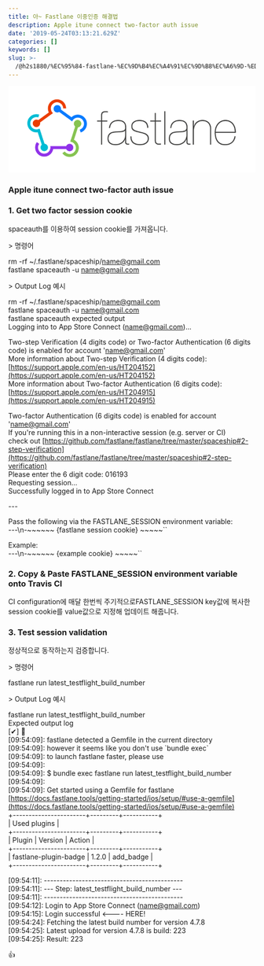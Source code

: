 ```yaml
---
title: 아~ Fastlane 이중인증 해결법
description: Apple itune connect two-factor auth issue
date: '2019-05-24T03:13:21.629Z'
categories: []
keywords: []
slug: >-
  /@h2s1880/%EC%95%84-fastlane-%EC%9D%B4%EC%A4%91%EC%9D%B8%EC%A6%9D-%ED%95%B4%EA%B2%B0%EB%B2%95-3b0440f7f673
---
```


![](/images/blog/0____betKn9zTRaLl3d4.png)

### Apple itune connect two-factor auth issue

### 1\. Get two factor session cookie

spaceauth를 이용하여 session cookie를 가져옵니다.

\> 명령어

rm -rf ~/.fastlane/spaceship/name@gmail.com  
fastlane spaceauth -u name@gmail.com

\> Output Log 예시

rm -rf ~/.fastlane/spaceship/name@gmail.com  
fastlane spaceauth -u name@gmail.com  
fastlane spaceauth expected output  
Logging into to App Store Connect (name@gmail.com)...

Two-step Verification (4 digits code) or Two-factor Authentication (6 digits code) is enabled for account 'name@gmail.com'  
More information about Two-step Verification (4 digits code): [https://support.apple.com/en-us/HT204152](https://support.apple.com/en-us/HT204152)  
More information about Two-factor Authentication (6 digits code): [https://support.apple.com/en-us/HT204915](https://support.apple.com/en-us/HT204915)

Two-factor Authentication (6 digits code) is enabled for account 'name@gmail.com'  
If you're running this in a non-interactive session (e.g. server or CI)  
check out [https://github.com/fastlane/fastlane/tree/master/spaceship#2-step-verification](https://github.com/fastlane/fastlane/tree/master/spaceship#2-step-verification)  
Please enter the 6 digit code: 016193  
Requesting session...  
Successfully logged in to App Store Connect

\---

Pass the following via the FASTLANE\_SESSION environment variable:  
\---\\n-~~~~~~ {fastlane session cookie} ~~~~~\`\` 

Example:  
\---\\n-~~~~~~ {example cookie} ~~~~~\`\`

### 2\. Copy & Paste FASTLANE\_SESSION environment variable onto Travis CI

CI configuration에 매달 한번씩 주기적으로FASTLANE\_SESSION key값에 복사한 session cookie를 value값으로 지정해 업데이트 해줍니다.

### 3\. Test session validation

정상적으로 동작하는지 검증합니다.

\> 명령어

fastlane run latest\_testflight\_build\_number

\> Output Log 예시

fastlane run latest\_testflight\_build\_number  
Expected output log  
\[✔\] 🚀   
\[09:54:09\]: fastlane detected a Gemfile in the current directory  
\[09:54:09\]: however it seems like you don't use \`bundle exec\`  
\[09:54:09\]: to launch fastlane faster, please use  
\[09:54:09\]:   
\[09:54:09\]: $ bundle exec fastlane run latest\_testflight\_build\_number  
\[09:54:09\]:   
\[09:54:09\]: Get started using a Gemfile for fastlane [https://docs.fastlane.tools/getting-started/ios/setup/#use-a-gemfile](https://docs.fastlane.tools/getting-started/ios/setup/#use-a-gemfile)  
+-----------------------+---------+-----------+  
|                Used plugins                 |  
+-----------------------+---------+-----------+  
| Plugin                | Version | Action    |  
+-----------------------+---------+-----------+  
| fastlane-plugin-badge | 1.2.0   | add\_badge |  
+-----------------------+---------+-----------+

\[09:54:11\]: --------------------------------------------  
\[09:54:11\]: --- Step: latest\_testflight\_build\_number ---  
\[09:54:11\]: --------------------------------------------  
\[09:54:12\]: Login to App Store Connect (name@gmail.com)  
\[09:54:15\]: Login successful <---- HERE!  
\[09:54:24\]: Fetching the latest build number for version 4.7.8  
\[09:54:25\]: Latest upload for version 4.7.8 is build: 223  
\[09:54:25\]: Result: 223

👍